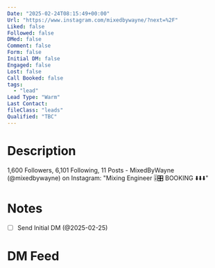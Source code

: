 ```yaml
---
Date: "2025-02-24T08:15:49+00:00"
Url: "https://www.instagram.com/mixedbywayne/?next=%2F"
Liked: false
Followed: false
DMed: false
Comment: false
Form: false
Initial DM: false
Engaged: false
Lost: false
Call Booked: false
tags:
  - "lead"
Lead Type: "Warm"
Last Contact:
fileClass: "leads"
Qualified: "TBC"
---
```

# Description
1,600 Followers, 6,101 Following, 11 Posts - MixedByWayne (@mixedbywayne) on Instagram: "Mixing Engineer 🎚️🎛️
BOOKING ⬇️⬇️⬇️"
# Notes
- [ ] Send Initial DM (@2025-02-25)
# DM Feed
